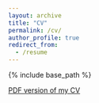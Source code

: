 ```yaml
---
layout: archive
title: "CV"
permalink: /cv/
author_profile: true
redirect_from:
  - /resume
---
```


{% include base_path %}

[PDF version of my CV](https://oscarfawcett.github.io/files/Oscar_Fawcett_CV.pdf)
